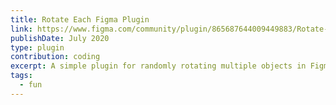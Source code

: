 ```yaml
---
title: Rotate Each Figma Plugin
link: https://www.figma.com/community/plugin/865687644009449883/Rotate-Each
publishDate: July 2020
type: plugin
contribution: coding
excerpt: A simple plugin for randomly rotating multiple objects in Figma.
tags:
  - fun
---
```

